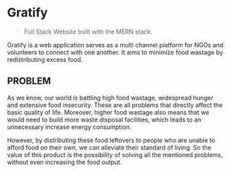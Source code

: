 # Gratify

> Full Stack Website built with the MERN stack.

Gratify
is a web application serves as a multi channel platform for NGOs and volunteers to connect with one another. It aims to minimize food wastage by redistributing excess food.



## PROBLEM

As we know, our world is battling high food wastage, widespread hunger and extensive food insecurity. These are all problems that directly affect the basic quality of life. Moreover, higher food wastage also means that we would need to build more waste disposal facilities, which leads to an unnecessary increase energy consumption.

However, by distributing these food leftovers to people who are unable to afford food on their own, we can alleviate their standard of living. So the value of this product is the possibility of solving all the mentioned problems, without even increasing the food output.

